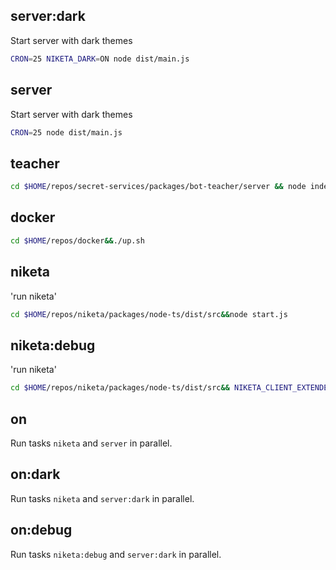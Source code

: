 ## server:dark

Start server with dark themes

```bash
CRON=25 NIKETA_DARK=ON node dist/main.js
```

## server

Start server with dark themes

```bash
CRON=25 node dist/main.js
```

## teacher

```bash
cd $HOME/repos/secret-services/packages/bot-teacher/server && node index.js
```

## docker

```bash
cd $HOME/repos/docker&&./up.sh
```

## niketa

'run niketa'

```bash
cd $HOME/repos/niketa/packages/node-ts/dist/src&&node start.js
```

## niketa:debug

'run niketa'

```bash
cd $HOME/repos/niketa/packages/node-ts/dist/src&& NIKETA_CLIENT_EXTENDED_LOG=ON node start.js
```

## on

Run tasks `niketa` and `server` in parallel.

## on:dark

Run tasks `niketa` and `server:dark` in parallel.

## on:debug

Run tasks `niketa:debug` and `server:dark` in parallel.
